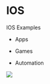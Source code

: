 IOS
=====

IOS Examples
- Apps

- Games

- Automation

<img src="http://www.italike.com/githubimgs/ios.jpg">
